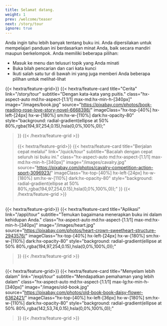 ```yaml
---
title: Selamat datang.
weight: 1
prev: /welcome/teaser
next: /story/tour
ignore: true
---
```


Anda ingin tahu lebih banyak tentang buku ini. Anda dipersilakan untuk mempelajari panduan ini berdasarkan minat Anda, baik secara mandiri maupun berkelompok. Anda memiliki beberapa pilihan:
- Masuk ke menu dan telusuri topik yang Anda minati
- Buka bilah pencarian dan cari kata kunci
- Ikuti salah satu tur di bawah ini yang juga memberi Anda beberapa pilihan untuk melihat-lihat

<div class="hx-mt-6"></div>


{{< hextra/feature-grid>}}
  {{< hextra/feature-card
    title="Cerita"
    link="/story/tour"
    subtitle="Dengan kata-kata yang puitis."
    class="hx-aspect-auto md:hx-aspect-[1.1/1] max-md:hx-min-h-[340px]"
    image="/images/book.jpg"
    source="https://pixabay.com/photos/book-reading-rose-love-story-novel-6668398/"
    imageClass="hx-top-[40%] hx-left-[24px] hx-w-[180%] sm:hx-w-[110%] dark:hx-opacity-80"
    style="background: radial-gradient(ellipse at 50% 80%,rgba(194,97,254,0.15),hsla(0,0%,100%,0));"
  >}}
{{< /hextra/feature-grid >}}
</br></br>
{{< hextra/feature-grid>}}
  {{< hextra/feature-card
    title="Berjalan cepat melalui"
    link="/quick/tour"
    subtitle="Bacalah dengan cepat seluruh isi buku ini."
    class="hx-aspect-auto md:hx-aspect-[1.1/1] max-md:hx-min-h-[340px]"
    image="/images/cavalry.jpg"
    source="https://pixabay.com/photos/cavalry-competition-action-sport-3096923/"
    imageClass="hx-top-[40%] hx-left-[24px] hx-w-[180%] sm:hx-w-[110%] dark:hx-opacity-80"
    style="background: radial-gradient(ellipse at 50% 80%,rgba(194,97,254,0.15),hsla(0,0%,100%,0));"
  >}}
{{< /hextra/feature-grid >}}
</br></br>

{{< hextra/feature-grid>}}
  {{< hextra/feature-card
    title="Aplikasi"
    link="/appl/tour"
    subtitle="Temukan bagaimana menerapkan buku ini dalam kehidupan Anda."
    class="hx-aspect-auto md:hx-aspect-[1.1/1] max-md:hx-min-h-[340px]"
    image="/images/heart.jpg"
    source="https://pixabay.com/photos/heart-crown-sweetheart-structure-2943576/"
    imageClass="hx-top-[40%] hx-left-[24px] hx-w-[180%] sm:hx-w-[110%] dark:hx-opacity-80"
    style="background: radial-gradient(ellipse at 50% 80%,rgba(194,97,254,0.15),hsla(0,0%,100%,0));"
  >}}
{{< /hextra/feature-grid >}}
</br></br>

{{< hextra/feature-grid>}}
  {{< hextra/feature-card
    title="Menyelam lebih dalam"
    link="/expl/tour"
    subtitle="Mendapatkan pemahaman yang lebih dalam"
    class="hx-aspect-auto md:hx-aspect-[1.1/1] max-lg:hx-min-h-[340px]"
    image="/images/old-book.jpg"
    source="https://pixabay.com/photos/old-book-book-daisy-flower-6362421/"
    imageClass="hx-top-[40%] hx-left-[36px] hx-w-[180%] sm:hx-w-[110%] dark:hx-opacity-80"
    style="background: radial-gradient(ellipse at 50% 80%,rgba(142,53,74,0.15),hsla(0,0%,100%,0));"
  >}}
{{< /hextra/feature-grid >}}
